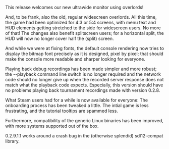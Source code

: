 This release welcomes our new ultrawide monitor using overlords!

And, to be frank, also the old, regular widescreen overlords. 
All this time, the game had been optimized for 4:3 or 5:4 screens, 
with menu text and HUD elements getting stretched to the side for widescreen users.
No more of that! The changes also benefit splitscreen users; 
for a horizontal split, the HUD will now no longer cover half the (split) screen.

And while we were at fixing fonts, 
the default console rendering now tries to display the bitmap font precisely as it is designed, 
pixel by pixel; 
that should make the console more readable and sharper looking for everyone.

Playing back debug recordings has been made simpler and more robust; 
the --playback command line switch is no longer required and the network code should no longer
give up when the recorded server response does not match what the playback code expects. 
Especially, this version should have no problems playing back tournament recordings made with
version 0.2.8.

What Steam users had for a while is now available for everyone: 
The onboarding process has been tweaked a little. The intial game is less frustrating, 
and the tutorial tooltips are spammed less.

Furthermore, compatibility of the generic Linux binaries has been improved, 
with more systems supported out of the box.

0.2.9.1.1 works around a crash bug in the (otherwise splendid) sdl12-compat library.